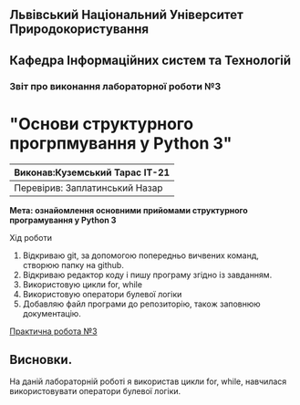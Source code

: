 ## Львівський Національний Університет Природокористування
## Кафедра Інформаційних систем та Технологій



### Звіт про виконання лабораторної роботи №3
# "Основи структурного прогрпмування у Python 3"



| Виконав:Куземський Тарас ІТ-21|
|----------------------------------------------|
| Перевірив: Заплатинський Назар               |




**Мета:  ознайомлення основними прийомами структурного програмування у Python 3**


Хід роботи
1. Відкриваю git, за допомогою попередньо вичвених команд, створюю папку на github.
2. Відкриваю редактор коду і пишу програму згідно із завданням.
3. Використовую цикли for, while
4. Використовую оператори булевої логіки
5. Добавляю файл програми до репозиторію, також заповнюю документацію.

[Практична робота №3](./lab-2.py)

## Висновки. 

На даній лабораторній роботі я використав цикли for, while, навчилася використовувати оператори булевої логіки. 